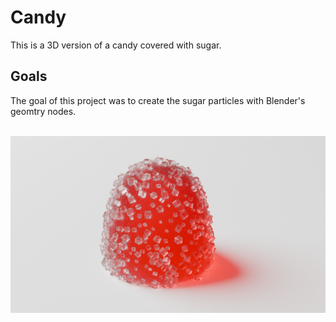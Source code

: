 # Candy
This is a 3D version of a candy covered with sugar.

<h2> Goals </h2>
<p>
  The goal of this project was to create the sugar particles with Blender's geomtry nodes.
</p>

<br>
<img src="blender/exports/export.png">
